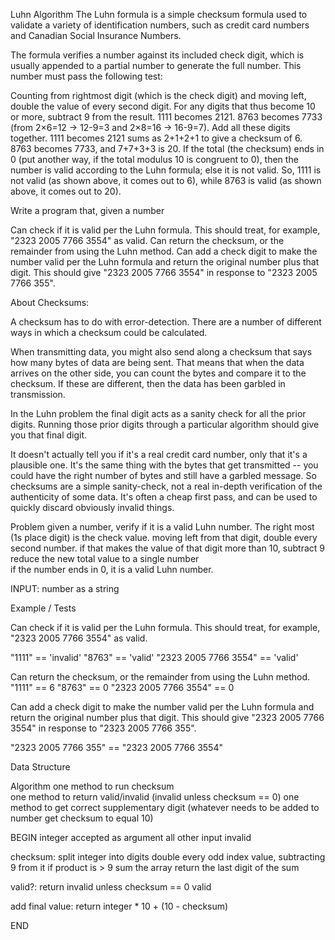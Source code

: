Luhn Algorithm
The Luhn formula is a simple checksum formula used to validate a variety of identification numbers, such as credit card numbers and Canadian Social Insurance Numbers.

The formula verifies a number against its included check digit, which is usually appended to a partial number to generate the full number. This number must pass the following test:

Counting from rightmost digit (which is the check digit) and moving left, double the value of every second digit.
For any digits that thus become 10 or more, subtract 9 from the result.
1111 becomes 2121.
8763 becomes 7733 (from 2×6=12 → 12-9=3 and 2×8=16 → 16-9=7).
Add all these digits together.
1111 becomes 2121 sums as 2+1+2+1 to give a checksum of 6.
8763 becomes 7733, and 7+7+3+3 is 20.
If the total (the checksum) ends in 0 (put another way, if the total modulus 10 is congruent to 0), then the number is valid according to the Luhn formula; else it is not valid. So, 1111 is not valid (as shown above, it comes out to 6), while 8763 is valid (as shown above, it comes out to 20).

Write a program that, given a number

Can check if it is valid per the Luhn formula. This should treat, for example, "2323 2005 7766 3554" as valid.
Can return the checksum, or the remainder from using the Luhn method.
Can add a check digit to make the number valid per the Luhn formula and return the original number plus that digit. This should give "2323 2005 7766 3554" in response to "2323 2005 7766 355".

About Checksums:

A checksum has to do with error-detection. There are a number of different ways in which a checksum could be calculated.

When transmitting data, you might also send along a checksum that says how many bytes of data are being sent. That means that when the data arrives on the other side, you can count the bytes and compare it to the checksum. If these are different, then the data has been garbled in transmission.

In the Luhn problem the final digit acts as a sanity check for all the prior digits. Running those prior digits through a particular algorithm should give you that final digit.

It doesn't actually tell you if it's a real credit card number, only that it's a plausible one. It's the same thing with the bytes that get transmitted -- you could have the right number of bytes and still have a garbled message. So checksums are a simple sanity-check, not a real in-depth verification of the authenticity of some data. It's often a cheap first pass, and can be used to quickly discard obviously invalid things.

Problem
given a number, verify if it is a valid Luhn number.
The right most (1s place digit) is the check value.
moving left from that digit, double every second number.
  if that makes the value of that digit more than 10, subtract 9
reduce the new total value to a single number   
if the number ends in 0, it is a valid Luhn number.

INPUT: number as a string

Example / Tests

Can check if it is valid per the Luhn formula. This should treat, for example, "2323 2005 7766 3554" as valid.

"1111" == 'invalid'
"8763" == 'valid'
"2323 2005 7766 3554" == 'valid'

Can return the checksum, or the remainder from using the Luhn method.
"1111" == 6
"8763" == 0
"2323 2005 7766 3554" == 0

Can add a check digit to make the number valid per the Luhn formula and return the original number plus that digit. This should give "2323 2005 7766 3554" in response to "2323 2005 7766 355".

"2323 2005 7766 355" == "2323 2005 7766 3554"

Data Structure


Algorithm
  one method to run checksum  
  one method to return valid/invalid (invalid unless checksum == 0)
  one method to get correct supplementary digit (whatever needs to be added to number get checksum to equal 10)

BEGIN
integer accepted as argument
all other input invalid

checksum:
split integer into digits
double every odd index value, subtracting 9 from it if product is > 9
sum the array
return the last digit of the sum

valid?:
return invalid unless checksum == 0
valid

add final value:
return integer * 10 + (10 - checksum)

END
